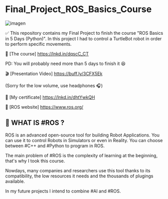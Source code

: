 # Final_Project_ROS_Basics_Course
![imagen](https://user-images.githubusercontent.com/31996659/129240648-ef23c12e-7d94-4377-9d67-e8d2518f9026.png)

✅ This repository contains my Final Project to finish the course "ROS Basics in 5 Days (Python)".
In this project I had to control a TurtleBot robot in order to perform specific movements.

📘 [The course] https://lnkd.in/dqscC_CT

PD: You will probably need more than 5 days to finish it 😆

🎬 [Presentation Video] https://buff.ly/3CFX5Ek

(Sorry for the low volume, use headphones 🎧)

📜 [My certificate] https://lnkd.in/dhtYwkQH

🔗 [ROS website] https://www.ros.org/

## 🔰 WHAT IS #ROS ?

ROS is an advanced open-source tool for building Robot Applications. You can use it to control Robots in Simulators or even in Reality. You can choose between #C++ and #Python to program in ROS.

The main problem of #ROS is the complexity of learning at the beginning, that's why I took this course.

Nowdays, many companies and researchers use this tool thanks to its compatibility, the low resources it needs and the thousands of plugings available.

In my future projects I intend to combine #AI and #ROS.
